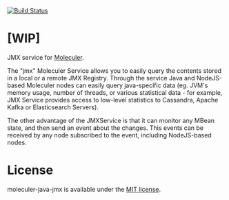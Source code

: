 [![Build Status](https://travis-ci.org/moleculer-java/moleculer-java-jmx.svg?branch=master)](https://travis-ci.org/moleculer-java/moleculer-java-jmx)

# [WIP]

JMX service for [Moleculer](https://github.com/berkesa/moleculer-java).

The "jmx" Moleculer Service allows you to easily query the contents stored in a local or a remote JMX Registry. Through the service Java and NodeJS-based Moleculer nodes can easily query java-specific data (eg. JVM's memory usage, number of threads, or various statistical data - for example, JMX Service provides access to low-level statistics to Cassandra, Apache Kafka or Elasticsearch Servers).

The other advantage of the JMXService is that it can monitor any MBean state, and then send an event about the changes. This events can be received by any node subscribed to the event, including NodeJS-based nodes.

# License

moleculer-java-jmx is available under the [MIT license](https://tldrlegal.com/license/mit-license).
